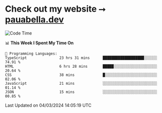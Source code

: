 # Check out my website ⭢ [pauabella.dev](https://pauabella.dev)

<!--START_SECTION:waka-->
![Code Time](http://img.shields.io/badge/Code%20Time-3%2C068%20hrs%2042%20mins-blue)

📊 **This Week I Spent My Time On** 

```text
💬 Programming Languages: 
TypeScript               23 hrs 31 mins      ███████████████████░░░░░░   74.91 % 
HTML                     6 hrs 28 mins       █████░░░░░░░░░░░░░░░░░░░░   20.64 % 
CSS                      38 mins             █░░░░░░░░░░░░░░░░░░░░░░░░   02.06 % 
JavaScript               21 mins             ░░░░░░░░░░░░░░░░░░░░░░░░░   01.14 % 
JSON                     15 mins             ░░░░░░░░░░░░░░░░░░░░░░░░░   00.85 % 
```


 Last Updated on 04/03/2024 14:05:19 UTC
<!--END_SECTION:waka-->
